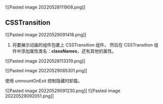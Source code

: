 ![[Pasted image 20220528111908.png]]


## CSSTransition

![[Pasted image 20220529091418.png]]

1. 将要展示动画的组件包裹上 CSSTransition 组件， 然后在 CSSTransition 组件中添加属性类名：**classNames**，还有其他的属性。

![[Pasted image 20220528113319.png]]

 ![[Pasted image 20220529085301.png]]

使用 unmountOnExit 控制隐藏时卸载。

![[Pasted image 20220529091230.png]]
![[Pasted image 20220529092051.png]]